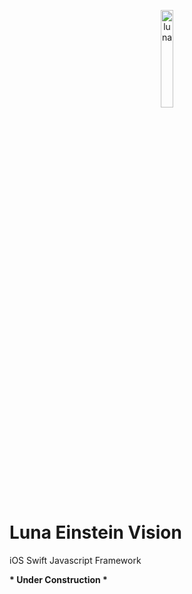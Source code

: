 <p align="center"><a href='https://github.com/moonknightskye/LunaEinsteinVision'><img alt="luna" src="https://luna-10.herokuapp.com/img/luna-small.png" height="20%" width="20%"></a></p>

# Luna Einstein Vision
iOS Swift Javascript Framework

<b>* Under Construction *</b>
